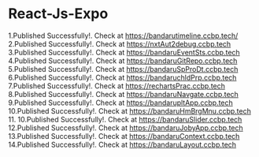 # React-Js-Expo
 1.Published Successfully!. Check at https://bandarutimeline.ccbp.tech/
 2.Published Successfully!. Check at https://nxtAut2debug.ccbp.tech
3.Published Successfully!. Check at https://bandaruEventSts.ccbp.tech
4.Published Successfully!. Check at https://bandaruGitRepo.ccbp.tech
5.Published Successfully!. Check at https://bandaruSpProDt.ccbp.tech
6.Published Successfully!. Check at https://bandaruchldPrp.ccbp.tech
7.Published Successfully!. Check at https://rechartsPrac.ccbp.tech
8.Published Successfully!. Check at https://bandaruNavgate.ccbp.tech
9.Published Successfully!. Check at https://bandarupltApp.ccbp.tech
10.Published Successfully!. Check at https://bandaruHmBrgMnu.ccbp.tech
11. 10.Published Successfully!. Check at https://bandaruSlider.ccbp.tech
12.Published Successfully!. Check at https://bandaruJobyApp.ccbp.tech
13.Published Successfully!. Check at https://bandaruContext.ccbp.tech
14.Published Successfully!. Check at https://bandaruLayout.ccbp.tech




    
   


